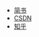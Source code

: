 - [简书](https://www.jianshu.com/p/fefc3e0b8878)
- [CSDN](http://blog.csdn.net/u012229321/article/details/79054548)
- [知乎](https://zhuanlan.zhihu.com/p/32917416)